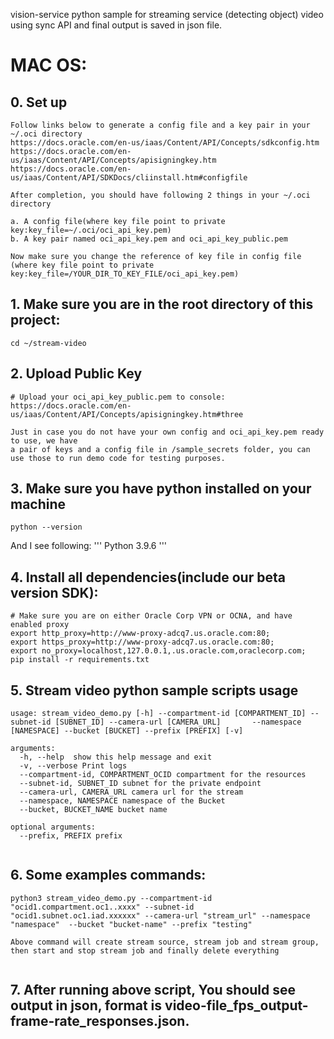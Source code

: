 vision-service python sample for streaming service (detecting object) video using sync API and final output is saved in json file. 

# MAC OS:

## 0. Set up 
```
Follow links below to generate a config file and a key pair in your ~/.oci directory 
https://docs.oracle.com/en-us/iaas/Content/API/Concepts/sdkconfig.htm
https://docs.oracle.com/en-us/iaas/Content/API/Concepts/apisigningkey.htm
https://docs.oracle.com/en-us/iaas/Content/API/SDKDocs/cliinstall.htm#configfile

After completion, you should have following 2 things in your ~/.oci directory 

a. A config file(where key file point to private key:key_file=~/.oci/oci_api_key.pem)
b. A key pair named oci_api_key.pem and oci_api_key_public.pem

Now make sure you change the reference of key file in config file (where key file point to private key:key_file=/YOUR_DIR_TO_KEY_FILE/oci_api_key.pem)
```
## 1. Make sure you are in the root directory of this project:
```
cd ~/stream-video
```

## 2. Upload Public Key
```
# Upload your oci_api_key_public.pem to console:
https://docs.oracle.com/en-us/iaas/Content/API/Concepts/apisigningkey.htm#three

Just in case you do not have your own config and oci_api_key.pem ready to use, we have
a pair of keys and a config file in /sample_secrets folder, you can use those to run demo code for testing purposes.
```

## 3. Make sure you have python installed on your machine
```
python --version
```
And I see following:
'''
Python 3.9.6
'''
 
## 4. Install all dependencies(include our beta version SDK):
```
# Make sure you are on either Oracle Corp VPN or OCNA, and have enabled proxy
export http_proxy=http://www-proxy-adcq7.us.oracle.com:80;
export https_proxy=http://www-proxy-adcq7.us.oracle.com:80;
export no_proxy=localhost,127.0.0.1,.us.oracle.com,oraclecorp.com;
pip install -r requirements.txt

```
 
## 5. Stream video python sample scripts usage

```
usage: stream_video_demo.py [-h] --compartment-id [COMPARTMENT_ID] --subnet-id [SUBNET_ID] --camera-url [CAMERA_URL]       --namespace [NAMESPACE] --bucket [BUCKET] --prefix [PREFIX] [-v]

arguments:
  -h, --help  show this help message and exit
  -v, --verbose Print logs
  --compartment-id, COMPARTMENT_OCID compartment for the resources
  --subnet-id, SUBNET_ID subnet for the private endpoint
  --camera-url, CAMERA_URL camera url for the stream
  --namespace, NAMESPACE namespace of the Bucket
  --bucket, BUCKET_NAME bucket name

optional arguments:
  --prefix, PREFIX prefix


```

## 6. Some examples commands:
```
python3 stream_video_demo.py --compartment-id "ocid1.compartment.oc1..xxxx" --subnet-id "ocid1.subnet.oc1.iad.xxxxxx" --camera-url "stream_url" --namespace "namespace"  --bucket "bucket-name" --prefix "testing"

Above command will create stream source, stream job and stream group, then start and stop stream job and finally delete everything


```
 
## 7. After running above script, You should see output in json, format is video-file_fps_output-frame-rate_responses.json.
